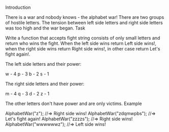 Introduction

There is a war and nobody knows - the alphabet war!
There are two groups of hostile letters. The tension between left side letters and right side letters was too high and the war began.
Task

Write a function that accepts fight string consists of only small letters and return who wins the fight. When the left side wins return Left side wins!, when the right side wins return Right side wins!, in other case return Let's fight again!.

The left side letters and their power:

 w - 4
 p - 3
 b - 2
 s - 1

The right side letters and their power:

 m - 4
 q - 3
 d - 2
 z - 1

The other letters don't have power and are only victims.
Example

AlphabetWar("z");        //=> Right side wins!
AlphabetWar("zdqmwpbs"); //=> Let's fight again!
AlphabetWar("zzzzs");    //=> Right side wins!
AlphabetWar("wwwwwwz");  //=> Left side wins!
